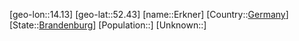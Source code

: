 ﻿---
location: [52.43,14.13]
type: City
tags:
- geo/City


SpocWebEntityId: 30052
isDeleted: false
confidential: public

---
[geo-lon::14.13]
[geo-lat::52.43]
[name::Erkner]
[Country::[Germany](geo/Continent/Europe/Germany.md)]
[State::[Brandenburg](geo/Continent/Europe/Germany/Brandenburg.md)]
[Population::]
[Unknown::]

